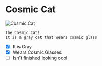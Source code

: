 # Cosmic Cat   
![Cosmic Cat](https://wallpaperaccess.com/full/154009.jpg)

```
The Cosmic Cat!
It is a gray cat that wears cosmic glass
```
- [x] It is Gray
- [x] Wears Cosmic Glasses
- [ ] Isn't finished looking cool
